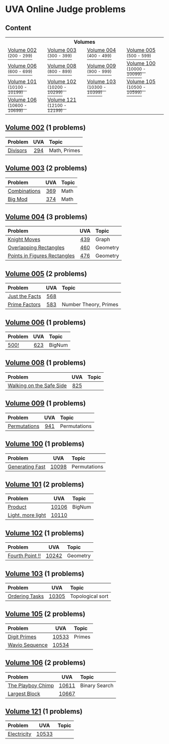 # UVA Online Judge problems

## Content

  <table>
    <tr>
      <th colspan=4>Volumes</th>
    </tr>
    <tr>
      <td><a href="#v002">Volume 002 <sup>(200 - 299)</sup></a></td>
      <td><a href="#v003">Volume 003 <sup>(300 - 399)</sup></a></td>
      <td><a href="#v004">Volume 004 <sup>(400 - 499)</sup></a></td>
      <td><a href="#v005">Volume 005 <sup>(500 - 599)</sup></a></td>
    </tr>
    <tr>
      <td><a href="#v006">Volume 006 <sup>(600 - 699)</sup></a></td>
      <td><a href="#v008">Volume 008 <sup>(800 - 899)</sup></a></td>
      <td><a href="#v009">Volume 009 <sup>(900 - 999)</sup></a></td>
      <td><a href="#v100">Volume 100 <sup>(10000 - 10099)</sup></a></td>
    </tr>
    <tr>
      <td><a href="#v101">Volume 101 <sup>(10100 - 10199)</sup></a></td>
      <td><a href="#v102">Volume 102 <sup>(10200 - 10299)</sup></a></td>
      <td><a href="#v103">Volume 103 <sup>(10300 - 10399)</sup></a></td>
      <td><a href="#v105">Volume 105 <sup>(10500 - 10599)</sup></a></td>
    </tr>
    <tr>
      <td><a href="#v106">Volume 106 <sup>(10600 - 10699)</sup></a></td>
      <td><a href="#v121">Volume 121 <sup>(12100 - 12199)</sup></a></td>
      <td></td>
      <td></td>
    </tr>
  </table>

## [Volume 002](https://github.com/youssef7ussien/ProblemSolving/tree/master/UVA%20Online%20Judge/Volume%20002) (1 problems) <a name="v002"></a>

| Problem |  UVA  | Topic |
| :------ | :---: | :---- |
| [Divisors](https://github.com/youssef7ussien/ProblemSolving/tree/master/UVA%20Online%20Judge/Volume%20002/294%20-%20Divisors) | [294](https://onlinejudge.org/index.php?option=com_onlinejudge&Itemid=8&page=show_problem&problem=230) | Math, Primes |

## [Volume 003](https://github.com/youssef7ussien/ProblemSolving/tree/master/UVA%20Online%20Judge/Volume%20003) (2 problems) <a name="v003"></a>

| Problem |  UVA  | Topic |
| :------ | :---: | :---- |
| [Combinations](https://github.com/youssef7ussien/ProblemSolving/tree/master/UVA%20Online%20Judge/Volume%20003/369%20-%20Combinations) | [369](https://onlinejudge.org/index.php?option=com_onlinejudge&Itemid=8&page=show_problem&problem=305) | Math |
| [Big Mod](https://github.com/youssef7ussien/ProblemSolving/tree/master/UVA%20Online%20Judge/Volume%20003/374%20-%20Big%20Mod) | [374](https://onlinejudge.org/index.php?option=com_onlinejudge&Itemid=8&page=show_problem&problem=310) | Math |

## [Volume 004](https://github.com/youssef7ussien/ProblemSolving/tree/master/UVA%20Online%20Judge/Volume%20004) (3 problems) <a name="v004"></a>

| Problem |  UVA  | Topic |
| :------ | :---: | :---- |
| [Knight Moves](https://github.com/youssef7ussien/ProblemSolving/tree/master/UVA%20Online%20Judge/Volume%20004/439%20-%20Knight%20Moves) | [439](https://onlinejudge.org/index.php?option=onlinejudge&Itemid=8&page=show_problem&problem=380) | Graph |
| [Overlapping Rectangles](https://github.com/youssef7ussien/ProblemSolving/tree/master/UVA%20Online%20Judge/Volume%20004/460%20-%20Overlapping%20Rectangles) | [460](https://onlinejudge.org/index.php?option=com_onlinejudge&Itemid=8&page=show_problem&problem=401) | Geometry |
| [Points in Figures Rectangles](https://github.com/youssef7ussien/ProblemSolving/tree/master/UVA%20Online%20Judge/Volume%20004/476%20-%20Points%20in%20Figures%20Rectangles) | [476](https://onlinejudge.org/index.php?option=onlinejudge&Itemid=8&page=show_problem&problem=417) | Geometry |

## [Volume 005](https://github.com/youssef7ussien/ProblemSolving/tree/master/UVA%20Online%20Judge/Volume%20005) (2 problems) <a name="v005"></a>

| Problem |  UVA  | Topic |
| :------ | :---: | :---- |
| [Just the Facts](https://github.com/youssef7ussien/ProblemSolving/tree/master/UVA%20Online%20Judge/Volume%20005/568%20-%20Just%20the%20Facts) | [568](https://onlinejudge.org/index.php?option=com_onlinejudge&Itemid=8&page=show_problem&problem=509) |  |
| [Prime Factors](https://github.com/youssef7ussien/ProblemSolving/tree/master/UVA%20Online%20Judge/Volume%20005/583%20-%20Prime%20Factors) | [583](https://onlinejudge.org/index.php?option=com_onlinejudge&Itemid=8&page=show_problem&problem=524) | Number Theory, Primes |

## [Volume 006](https://github.com/youssef7ussien/ProblemSolving/tree/master/UVA%20Online%20Judge/Volume%20006) (1 problems) <a name="v006"></a>

| Problem |  UVA  | Topic |
| :------ | :---: | :---- |
| [500!](https://github.com/youssef7ussien/ProblemSolving/tree/master/UVA%20Online%20Judge/Volume%20006/623%20-%20500!) | [623](https://onlinejudge.org/index.php?option=com_onlinejudge&Itemid=8&page=show_problem&problem=564) | BigNum |

## [Volume 008](https://github.com/youssef7ussien/ProblemSolving/tree/master/UVA%20Online%20Judge/Volume%20008) (1 problems) <a name="v008"></a>

| Problem |  UVA  | Topic |
| :------ | :---: | :---- |
| [Walking on the Safe Side](https://github.com/youssef7ussien/ProblemSolving/tree/master/UVA%20Online%20Judge/Volume%20008/825%20-%20Walking%20on%20the%20Safe%20Side) | [825](https://onlinejudge.org/index.php?option=com_onlinejudge&Itemid=8&page=show_problem&problem=766) |  |

## [Volume 009](https://github.com/youssef7ussien/ProblemSolving/tree/master/UVA%20Online%20Judge/Volume%20009) (1 problems) <a name="v009"></a>

| Problem |  UVA  | Topic |
| :------ | :---: | :---- |
| [Permutations](https://github.com/youssef7ussien/ProblemSolving/tree/master/UVA%20Online%20Judge/Volume%20009/941%20-%20Permutations) | [941](https://onlinejudge.org/index.php?option=com_onlinejudge&Itemid=8&page=show_problem&problem=882) | Permutations |
## [Volume 100](https://github.com/youssef7ussien/ProblemSolving/tree/master/UVA%20Online%20Judge/Volume%20100) (1 problems) <a name="v100"></a>

| Problem |  UVA  | Topic |
| :------ | :---: | :---- |
| [Generating Fast](https://github.com/youssef7ussien/ProblemSolving/tree/master/UVA%20Online%20Judge/Volume%20100/10098%20-%20Generating%20Fast) | [10098](https://onlinejudge.org/index.php?option=com_onlinejudge&Itemid=8&page=show_problem&problem=1039) | Permutations |

## [Volume 101](https://github.com/youssef7ussien/ProblemSolving/tree/master/UVA%20Online%20Judge/Volume%20101) (2 problems) <a name="v101"></a>

| Problem |  UVA  | Topic |
| :------ | :---: | :---- |
| [Product](https://github.com/youssef7ussien/ProblemSolving/tree/master/UVA%20Online%20Judge/Volume%20101/10106%20-%20Product) | [10106](https://onlinejudge.org/index.php?option=com_onlinejudge&Itemid=8&page=show_problem&problem=1047) | BigNum |
| [Light, more light](https://github.com/youssef7ussien/ProblemSolving/tree/master/UVA%20Online%20Judge/Volume%20101/10110%20-%20Light,%20more%20light) | [10110](https://onlinejudge.org/index.php?option=com_onlinejudge&Itemid=8&page=show_problem&problem=1051) |  |

## [Volume 102](https://github.com/youssef7ussien/ProblemSolving/tree/master/UVA%20Online%20Judge/Volume%20102) (1 problems) <a name="v102"></a>

| Problem |  UVA  | Topic |
| :------ | :---: | :---- |
| [Fourth Point !!](https://github.com/youssef7ussien/ProblemSolving/tree/master/UVA%20Online%20Judge/Volume%20102/10242%20-%20Fourth%20Point%20!!) | [10242](https://onlinejudge.org/index.php?option=com_onlinejudge&Itemid=8&page=show_problem&problem=1183) | Geometry |

## [Volume 103](https://github.com/youssef7ussien/ProblemSolving/tree/master/UVA%20Online%20Judge/Volume%20103) (1 problems) <a name="v103"></a>

| Problem |  UVA  | Topic |
| :------ | :---: | :---- |
| [Ordering Tasks](https://github.com/youssef7ussien/ProblemSolving/tree/master/UVA%20Online%20Judge/Volume%20103/10305%20-%20Ordering%20Tasks) | [10305](https://onlinejudge.org/index.php?option=com_onlinejudge&Itemid=8&page=show_problem&problem=1246) | Topological sort |

## [Volume 105](https://github.com/youssef7ussien/ProblemSolving/tree/master/UVA%20Online%20Judge/Volume%20105) (2 problems) <a name="v105"></a>

| Problem |  UVA  | Topic |
| :------ | :---: | :---- |
| [Digit Primes](https://github.com/youssef7ussien/ProblemSolving/tree/master/UVA%20Online%20Judge/Volume%20105/10533%20-%20Digit%20Primes) | [10533](https://onlinejudge.org/index.php?option=onlinejudge&page=show_problem&problem=1474) | Primes |
| [Wavio Sequence](https://github.com/youssef7ussien/ProblemSolving/tree/master/UVA%20Online%20Judge/Volume%20105/10534%20-%20Wavio%20Sequence) | [10534](https://onlinejudge.org/index.php?option=onlinejudge&page=show_problem&problem=1475) |  |

## [Volume 106](https://github.com/youssef7ussien/ProblemSolving/tree/master/UVA%20Online%20Judge/Volume%20106) (2 problems) <a name="v106"></a>

| Problem |  UVA  | Topic |
| :------ | :---: | :---- |
| [The Playboy Chimp](https://github.com/youssef7ussien/ProblemSolving/tree/master/UVA%20Online%20Judge/Volume%20106/10611%20-%20The%20Playboy%20Chimp) | [10611](https://onlinejudge.org/index.php?option=com_onlinejudge&Itemid=8&page=show_problem&problem=1552) | Binary Search |
| [Largest Block](https://github.com/youssef7ussien/ProblemSolving/tree/master/UVA%20Online%20Judge/Volume%20106/10667%20-%20Largest%20Block) | [10667](https://onlinejudge.org/index.php?option=com_onlinejudge&Itemid=8&page=show_problem&problem=1608) |  |

## [Volume 121](https://github.com/youssef7ussien/ProblemSolving/tree/master/UVA%20Online%20Judge/Volume%20121) (1 problems) <a name="v121"></a>

| Problem |  UVA  | Topic |
| :------ | :---: | :---- |
| [Electricity](https://github.com/youssef7ussien/ProblemSolving/tree/master/UVA%20Online%20Judge/Volume%20121/12148%20-%20Electricity) | [10533](https://onlinejudge.org/index.php?option=com_onlinejudge&Itemid=8&page=show_problem&problem=3300) |  |
